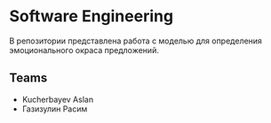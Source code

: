 # Software Engineering
В репозитории представлена работа с моделью для определения эмоционального окраса предложений.
## Teams

- Kucherbayev Aslan
- Газизулин Расим